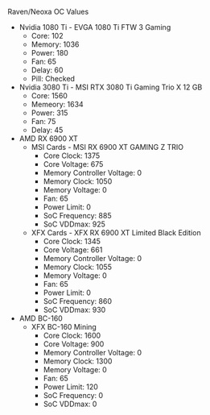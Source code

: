 Raven/Neoxa OC Values
- Nvidia 1080 Ti - EVGA 1080 Ti FTW 3 Gaming
    - Core: 102
    - Memory: 1036
    - Power: 180
    - Fan: 65
    - Delay: 60
    - Pill: Checked
- Nvidia 3080 Ti - MSI RTX 3080 Ti Gaming Trio X 12 GB
    - Core: 1560
    - Memeory: 1634
    - Power: 315
    - Fan: 75
    - Delay: 45
- AMD RX 6900 XT
    - MSI Cards - MSI RX 6900 XT GAMING Z TRIO
        - Core Clock: 1375
        - Core Voltage: 675
        - Memory Controller Voltage: 0
        - Memory Clock: 1050
        - Memory Voltage: 0
        - Fan: 65
        - Power Limit: 0
        - SoC Frequency: 885
        - SoC VDDmax: 925
    - XFX Cards - XFX RX 6900 XT Limited Black Edition
        - Core Clock: 1345
        - Core Voltage: 661
        - Memory Controller Voltage: 0
        - Memory Clock: 1055
        - Memory Voltage: 0
        - Fan: 65
        - Power Limit: 0
        - SoC Frequency: 860
        - SoC VDDmax: 930
- AMD BC-160
    - XFX BC-160 Mining
        - Core Clock: 1600
        - Core Voltage: 900
        - Memory Controller Voltage: 0
        - Memory Clock: 1300
        - Memory Voltage: 0
        - Fan: 65
        - Power Limit: 120
        - SoC Frequency: 0
        - SoC VDDmax: 0

